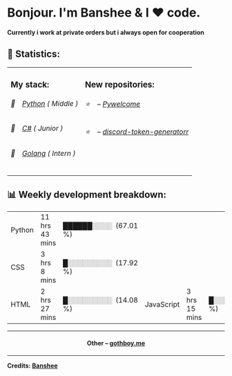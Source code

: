 
<h1>Bonjour. I'm Banshee & I ❤️ code.</h1>
<h4>Currently i work at private orders but i always open for cooperation </h4>
<h2>📝 Statistics: </h2>
<table>
  <tr>
    <td valign="top">
      <h3>My stack: </h3>
      <h6>📒&emsp;<a href="https://github.com/banshee0x?tab=repositories&q=&type=&language=python">Python</a> ( Middle )</h6>
      <h6>📗&emsp;<a href="https://github.com/banshee0x?tab=repositories&q=&type=&language=c%23">C#</a> ( Junior )</h6>
      <h6>📘&emsp;<a href="https://github.com/banshee0x?tab=repositories&q=&type=&language=golang">Golang</a> ( Intern )</h6>
      </td>
     <td valign="top">
      <h3>New repositories: </h3>
           <h6>⭐️&nbsp;&nbsp;&nbsp; – <a href='https://github.com/banshee0x/pywelcomebot'>Pywelcome</a></h6> 
      <h6>⭐️&nbsp;&nbsp;&nbsp; – <a href='https://github.com/banshee0x/discord-token-generator'>discord-token-generatorr</a></h6> 
        </td>
  </tr>
</table>
<h2>📊 Weekly development breakdown: </h2>
<table>
                <tr>
                    <td width=215px;>
                        Python
                    </td>
                    <td>
                        11 hrs 43 mins
                    </td>
                    <td>
                        ██████░░░░&nbsp;&nbsp;(67.01 %)
                    </td>
                </tr>
                <tr>
                    <td width=220px;>
                        CSS
                    </td>
                    <td width=145px;>
                        3 hrs 8 mins
                    </td>
                    <td width=230px;>
                        █░░░░░░░░░&nbsp;&nbsp;(17.92 %)
                    </td>
                </tr>
                <tr>
                    <td width=220px;>
                        HTML
                    </td>
                    <td width=145px;>
                        2 hrs 27 mins
                    </td>
                    <td width=230px;>
                        █░░░░░░░░░&nbsp;&nbsp;(14.08 %)
                    </td>
                                      <td width=220px;>
                        JavaScript
                    </td>
                    <td width=145px;>
                        3 hrs 15 mins
                    </td>
                    <td width=230px;>
                        █░░░░░░░&nbsp;&nbsp;(17.08 %)
                    </td>
                </tr>


</table>
<hr>
<h4 align="center">Other – <a href='http://gothboy.me' target="_blank">gothboy.me</a><h4>
    
-----
Credits: [Banshee](https://github.com/banshee0x)
